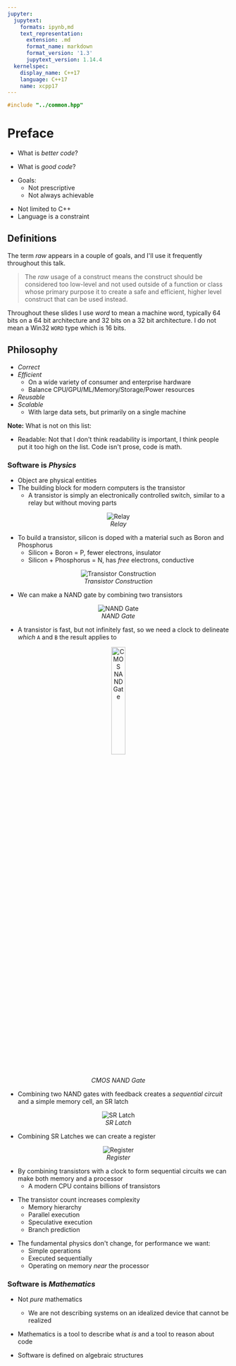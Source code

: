 ```yaml
---
jupyter:
  jupytext:
    formats: ipynb,md
    text_representation:
      extension: .md
      format_name: markdown
      format_version: '1.3'
      jupytext_version: 1.14.4
  kernelspec:
    display_name: C++17
    language: C++17
    name: xcpp17
---
```


```c++ slideshow={"slide_type": "skip"}
#include "../common.hpp"
```

<!-- #region slideshow={"slide_type": "slide"} -->
# Preface

- What is _better code_?
<!-- #endregion -->

<!-- #region slideshow={"slide_type": "fragment"} -->
- What is _good code_?
<!-- #endregion -->

<!-- #region slideshow={"slide_type": "fragment"} -->
- Goals:
    - Not prescriptive
    - Not always achievable
<!-- #endregion -->

<!-- #region slideshow={"slide_type": "fragment"} -->
- Not limited to C++
- Language is a constraint
<!-- #endregion -->

<!-- #region slideshow={"slide_type": "slide"} tags=[] -->
## Definitions
The term _raw_ appears in a couple of goals, and I'll use it frequently throughout this talk.

> The _raw_ usage of a construct means the construct should be considered too low-level and not used outside of a function or class whose primary purpose it to create a safe and efficient, higher level construct that can be used instead.
<!-- #endregion -->

<!-- #region slideshow={"slide_type": "fragment"} -->
Throughout these slides I use _word_ to mean a machine word, typically 64 bits on a 64 bit architecture and 32 bits on a 32 bit architecture. I do not mean a Win32 `WORD` type which is 16 bits.
<!-- #endregion -->

<!-- #region slideshow={"slide_type": "slide"} -->
## Philosophy

- _Correct_
- _Efficient_
    - On a wide variety of consumer and enterprise hardware
    - Balance CPU/GPU/ML/Memory/Storage/Power resources
- _Reusable_
- _Scalable_
    - With large data sets, but primarily on a single machine
<!-- #endregion -->

<!-- #region slideshow={"slide_type": "notes"} tags=[] -->
**Note:** What is not on this list:
- Readable: Not that I don't think readability is important, I think people put it too high on the list. Code isn't prose, code is math.
<!-- #endregion -->

<!-- #region slideshow={"slide_type": "slide"} -->
### Software is _Physics_

- Object are physical entities
- The building block for modern computers is the transistor
    - A transistor is simply an electronically controlled switch, similar to a relay but without moving parts
<!-- #endregion -->

<!-- #region slideshow={"slide_type": "slide"} -->
<center>
    <img src='img/relay.svg' alt='Relay'>
    <br>
    <em>Relay</em>
</center>
<!-- #endregion -->

<!-- #region slideshow={"slide_type": "slide"} -->
- To build a transistor, silicon is doped with a material such as Boron and Phosphorus
    - Silicon + Boron = P, fewer electrons, insulator 
    - Silicon + Phosphorus = N, has _free_ electrons, conductive
<!-- #endregion -->

<!-- #region slideshow={"slide_type": "fragment"} -->
<center>
    <img src='img/transistor-silicon.svg' alt='Transistor Construction'>
    <br>
    <em>Transistor Construction</em>
</center>
<!-- #endregion -->

<!-- #region slideshow={"slide_type": "slide"} -->
- We can make a NAND gate by combining two transistors
<!-- #endregion -->

<!-- #region slideshow={"slide_type": "fragment"} -->
<center>
    <img src='img/nand-gate.svg' alt='NAND Gate'>
    <br>
    <em>NAND Gate</em>
</center>
<!-- #endregion -->

<!-- #region slideshow={"slide_type": "slide"} -->
- A transistor is fast, but not infinitely fast, so we need a clock to delineate _which_ `A` and `B` the result applies to
<!-- #endregion -->

<!-- #region slideshow={"slide_type": "fragment"} -->
<center>
    <img src='img/cmos-nand-gate.svg' alt='CMOS NAND Gate' style='width:25%;height:25%'>
    <br>
    <em>CMOS NAND Gate</em>
</center>
<!-- #endregion -->

<!-- #region slideshow={"slide_type": "slide"} -->
- Combining two NAND gates with feedback creates a _sequential circuit_ and a simple memory cell, an SR latch
<!-- #endregion -->

<!-- #region slideshow={"slide_type": "fragment"} -->
<center>
    <img src='img/sr-latch.svg' alt='SR Latch'>
    <br>
    <em>SR Latch</em>
</center>
<!-- #endregion -->

<!-- #region slideshow={"slide_type": "slide"} -->
- Combining SR Latches we can create a register
<!-- #endregion -->

<!-- #region slideshow={"slide_type": "fragment"} -->
<center>
    <img src='img/register.svg' alt='Register'>
    <br>
    <em>Register</em>
</center>
<!-- #endregion -->

<!-- #region slideshow={"slide_type": "slide"} -->
- By combining transistors with a clock to form sequential circuits we can make both memory and a processor
    - A modern CPU contains billions of transistors
<!-- #endregion -->

<!-- #region slideshow={"slide_type": "fragment"} -->
- The transistor count increases complexity
    - Memory hierarchy
    - Parallel execution
    - Speculative execution
    - Branch prediction
<!-- #endregion -->

<!-- #region slideshow={"slide_type": "fragment"} -->
- The fundamental physics don't change, for performance we want:
    - Simple operations
    - Executed sequentially
    - Operating on memory _near_ the processor
<!-- #endregion -->

<!-- #region slideshow={"slide_type": "slide"} -->
### Software is _Mathematics_
<!-- #endregion -->

<!-- #region slideshow={"slide_type": "fragment"} -->
- Not _pure_ mathematics
    - We are not describing systems on an idealized device that cannot be realized
    
- Mathematics is a tool to describe what _is_ and a tool to reason about code
    
- Software is defined on algebraic structures
<!-- #endregion -->
